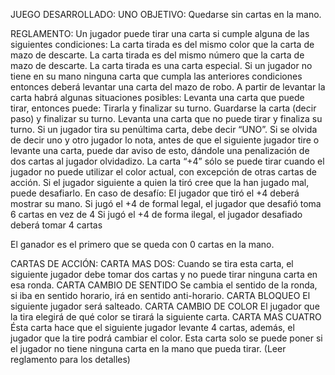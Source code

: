 
JUEGO DESARROLLADO: UNO
OBJETIVO:
Quedarse sin cartas en la mano.



REGLAMENTO:
Un jugador puede tirar una carta si cumple alguna de las siguientes condiciones:
La carta tirada es del mismo color que la carta de mazo de descarte.
La carta tirada es del mismo número que la carta de mazo de descarte.
La carta tirada es una carta especial.
Si un jugador no tiene en su mano ninguna carta que cumpla las anteriores condiciones entonces deberá levantar una carta del mazo de robo. A partir de levantar la carta habrá algunas situaciones posibles:
Levanta una carta que puede tirar, entonces puede:
Tirarla y finalizar su turno.
Guardarse la carta (decir paso) y finalizar su turno.
Levanta una carta que no puede tirar y finaliza su turno.
Si un jugador tira su penúltima carta, debe decir “UNO”. Si se olvida de decir uno y otro jugador lo nota, antes de que el siguiente jugador tire o levante una carta, puede dar aviso de esto, dándole una penalización de dos cartas al jugador olvidadizo.
La carta “+4” sólo se puede tirar cuando el jugador no puede utilizar el color actual, con excepción de otras cartas de acción. Si el jugador siguiente a quien la tiró cree que la han jugado mal, puede desafiarlo.
En caso de desafío: El jugador que tiró el +4 deberá mostrar su mano. 
Si jugó el +4 de formal legal, el jugador que desafió toma 6 cartas en vez de 4
Si jugó el +4 de forma ilegal, el jugador desafiado deberá tomar 4 cartas


El ganador es el primero que se queda con 0 cartas en la mano.



CARTAS DE ACCIÓN:
CARTA MAS DOS:
Cuando se tira esta carta, el siguiente jugador debe tomar dos cartas y no puede tirar ninguna carta en esa ronda.
CARTA CAMBIO DE SENTIDO
Se cambia el sentido de la ronda, si iba en sentido horario, irá en sentido anti-horario. 
CARTA BLOQUEO
El siguiente jugador será salteado.
CARTA CAMBIO DE COLOR
El jugador que la tira elegirá de qué color se tirará la siguiente carta.
CARTA MAS CUATRO
Ésta carta hace que el siguiente jugador levante 4 cartas, además, el jugador que la tire podrá cambiar el color.
Esta carta solo se puede poner si el jugador no tiene ninguna carta en la mano que pueda tirar. (Leer reglamento para los detalles)

